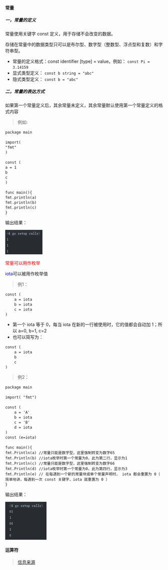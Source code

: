 #### **常量**

##### *一，常量的定义*

常量使用关键字 const 定义，用于存储不会改变的数据。

存储在常量中的数据类型只可以是布尔型、数字型（整数型、浮点型和复数）和字符串型。
* 常量的定义格式：const identifier [type] = value，例如：
`const Pi = 3.14159`
* 显式类型定义： `const b string = "abc"`
* 隐式类型定义： `const b = "abc"`

##### *二，常量的表达方式*
如果第一个常量定义后，其余常量未定义，其余常量默认使用第一个常量定义的格式内容
>例如:
```bazaar
package main

import(
"fmt"
)

const (
a = 1
b
c
)

func main(){
fmt.println(a)
fmt.println(b)
fmt.println(c)
}
```
输出结果：

![](./images/d9md_a.jpg)

<font color=#FF0000 >常量可以用作枚举</font>

<font color=#0000FF >iota</font>可以被用作枚举值

>例1：
```
const (
	a = iota
	b = iota
	c = iota
)
```
* 第一个 iota 等于 0，每当 iota 在新的一行被使用时，它的值都会自动加 1；所以 a=0, b=1, c=2
* 也可以简写为：
```
const (
	a = iota
	b 
	c 
)
```
>例2：

```
package main

import( "fmt")

const (
	a = 'A'
	b = iota
	c = 'B'
	d = iota
)
const (e=iota)

func main(){
fmt.Println(a) //常量只能是数字型，这里强制转变为数字65
fmt.Println(b) //iota枚举时第一个常量为0，此为第二行，显示为1
fmt.Println(c) //常量只能是数字型，这里强制转变为数字66
fmt.Println(d) //iota枚举时第一个常量为0，此为第四行，显示为3
fmt.Println(e) // 在每遇到一个新的常量块或单个常量声明时， iota 都会重置为 0（ 简单地讲，每遇到一次 const 关键字，iota 就重置为 0 ）
}
```
输出结果：

![](./images/d9md_b.jpg)

####  **运算符**
> [信息来源](https://www.runoob.com/go/go-operators.html)

